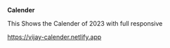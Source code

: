**Calender**

This Shows the Calender of 2023 with full responsive

https://vijay-calender.netlify.app
